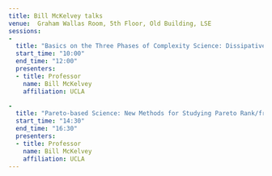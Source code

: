 ```yaml
---
title: Bill McKelvey talks
venue:  Graham Wallas Room, 5th Floor, Old Building, LSE
sessions:
-
  title: "Basics on the Three Phases of Complexity Science: Dissipative Structures, Emergence & Bottom-up Science, Econophysics & Power Laws"
  start_time: "10:00"
  end_time: "12:00"
  presenters:
  - title: Professor
    name: Bill McKelvey
    affiliation: UCLA

-
  title: "Pareto-based Science: New Methods for Studying Pareto Rank/frequency Distributions in Addition to Normal Distributions"
  start_time: "14:30"
  end_time: "16:30"
  presenters:
  - title: Professor
    name: Bill McKelvey
    affiliation: UCLA
---
```

